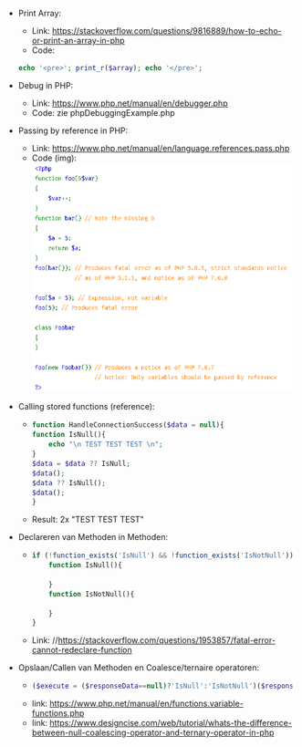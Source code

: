 * Print Array:  
  * Link: https://stackoverflow.com/questions/9816889/how-to-echo-or-print-an-array-in-php  
  * Code: 
  ```php 
  echo '<pre>'; print_r($array); echo '</pre>';
  ```

* Debug in PHP:  
  * Link: https://www.php.net/manual/en/debugger.php  
  * Code: zie phpDebuggingExample.php  
  
* Passing by reference in PHP:  
  * Link: https://www.php.net/manual/en/language.references.pass.php  
  * Code (img):  
  ![Image of Passing By Reference PHP Code](https://github.com/TVeegy/Web-Mobile-TiboVanGindertaelen2019/blob/master/Research/img/PHP_PassingByReference.PNG)
  
* Calling stored functions (reference):
  * ```php
    function HandleConnectionSuccess($data = null){
    function IsNull(){
        echo "\n TEST TEST TEST \n";
    }
    $data = $data ?? IsNull;
    $data();
    $data ?? IsNull();
    $data();
    }
    ```  
  * Result: 2x "TEST TEST TEST"  

* Declareren van Methoden in Methoden:  
  * ```php
    if (!function_exists('IsNull') && !function_exists('IsNotNull')){
        function IsNull(){
            
        }
        function IsNotNull(){
            
        }
    }
    ``` 
  * Link: //https://stackoverflow.com/questions/1953857/fatal-error-cannot-redeclare-function  
* Opslaan/Callen van Methoden en Coalesce/ternaire operatoren:
  * ```php
    ($execute = ($responseData==null)?'IsNull':'IsNotNull')($responseData);
    ```  
  * link: https://www.php.net/manual/en/functions.variable-functions.php  
  * link: https://www.designcise.com/web/tutorial/whats-the-difference-between-null-coalescing-operator-and-ternary-operator-in-php  
    
